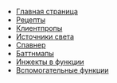 * [Главная страница](index.md)
* [Рецепты](recipe_basics.md)
* [Клиентпропы](clientprops.md)
* [Источники света](lights.md)
* [Спавнер](spawner.md)
* [Баттнмапы](buttonmaps.md)
* [Инжекты в функции](function_inject.md)
* [Вспомогательные функции](helpers.md)
<!-- * Subsection title
    * [Something](subdirectory/something.md)
    * subdirectory/*.md
* [Other directory](other/) -->
